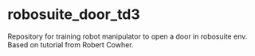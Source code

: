 # robosuite_door_td3
Repository for training robot manipulator to open a door in robosuite env. Based on tutorial from Robert Cowher. 
